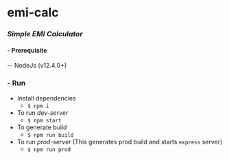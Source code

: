 # emi-calc

### *Simple EMI Calculator*

#### - Prerequisite
  -- NodeJs (v12.4.0+)


### - Run
- Install dependencies
  - `$ npm i`
- To run *dev-server*
  - `$ npm start`
- To generate build
  - `$ npm run build`
- To run *prod-server* (This generates prod build and starts `express` server)
  - `$ npm run prod`
